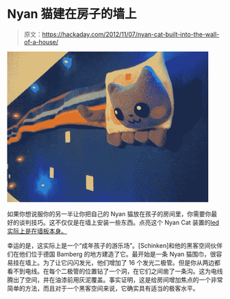 # Nyan 猫建在房子的墙上

> 原文：<https://hackaday.com/2012/11/07/nyan-cat-built-into-the-wall-of-a-house/>

![](img/690753375b176737e53604316d625bf7.png "nyan-cat-in-a-wall")

如果你想说服你的另一半让你把自己的 Nyan 猫放在孩子的房间里，你需要你最好的谈判技巧。这不仅仅是在墙上安装一些东西。点亮这个 Nyan Cat 装置的[led 实际上是在墙板本身。](http://www.hackerspace-bamberg.de/NyanCat_Wall_(en))

幸运的是，这实际上是一个“成年孩子的游乐场”。[Schinken]和他的黑客空间伙伴们在他们位于德国 Bamberg 的地方建造了它。最开始是一条 Nyan 猫围巾，很容易挂在墙上。为了让它闪闪发光，他们增加了 16 个发光二极管。但是你从两边都看不到电线。在每个二极管的位置钻了一个洞，在它们之间凿了一条沟。这为电线腾出了空间，并在油漆前用灰泥覆盖。事实证明，这是给房间增加焦点的一个非常简单的方法，而且对于一个黑客空间来说，它确实具有适当的极客水平。